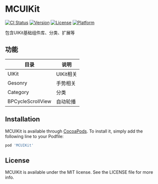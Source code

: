 MCUIKit
======

[![CI Status](http://img.shields.io/travis/mylcode/MCUIKit.svg?style=flat)](https://travis-ci.org/MC-Studio/MCUIKit)
[![Version](https://img.shields.io/cocoapods/v/MCUIKit.svg?style=flat)](http://cocoapods.org/pods/MCUIKit)
[![License](https://img.shields.io/cocoapods/l/MCUIKit.svg?style=flat)](http://cocoapods.org/pods/MCUIKit)
[![Platform](https://img.shields.io/cocoapods/p/MCUIKit.svg?style=flat)](http://cocoapods.org/pods/MCUIKit)

包含UIKit基础组件库、分类、扩展等

## 功能

| 目录 | 说明 |
| --- | --- |
| UIKit | UIKit相关 |
| Gesonry | 手势相关 |
| Category | 分类 |
|BPCycleScrollView| 自动轮播|

## Installation

MCUIKit is available through [CocoaPods](http://cocoapods.org). To install
it, simply add the following line to your Podfile:

```ruby
pod 'MCUIKit'
```

## License

MCUIKit is available under the MIT license. See the LICENSE file for more info.

